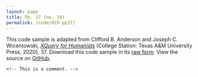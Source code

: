 ```yaml
---
layout: page
title: Pp. 37 (no. 19)
permalink: /code/019-pp37/
---
```


This code sample is adapted from Clifford B. Anderson and Joseph C. Wicentowski, 
[_XQuery for Humanists_](/) (College Station: Texas A&M University Press, 2020), 37. 
Download this code sample in its [raw form](/code/019-pp37/019-pp37.txt).
View the source on [GitHub](https://github.com/coding4humanists/xquery4humanists/blob/master/code/019-pp37/019-pp37.txt).

```xml-fragment
<!-- This is a comment. -->
```  
